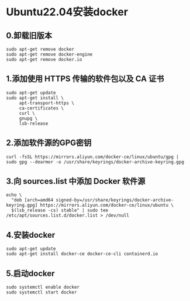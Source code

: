 # Ubuntu22.04安装docker

## 0.卸载旧版本

```shell
sudo apt-get remove docker
sudo apt-get remove docker-engine
sudo apt-get remove docker.io
```

## 1.添加使用 HTTPS 传输的软件包以及 CA 证书

```shell
sudo apt-get update
sudo apt-get install \
     apt-transport-https \
     ca-certificates \
     curl \
     gnupg \
     lsb-release
```

## 2.添加软件源的GPG密钥

```shell
curl -fsSL https://mirrors.aliyun.com/docker-ce/linux/ubuntu/gpg | sudo gpg --dearmor -o /usr/share/keyrings/docker-archive-keyring.gpg
```

## 3.向 sources.list 中添加 Docker 软件源

```shell
echo \
  "deb [arch=amd64 signed-by=/usr/share/keyrings/docker-archive-keyring.gpg] https://mirrors.aliyun.com/docker-ce/linux/ubuntu \
  $(lsb_release -cs) stable" | sudo tee /etc/apt/sources.list.d/docker.list > /dev/null
```

## 4.安装docker

```shell
sudo apt-get update
sudo apt-get install docker-ce docker-ce-cli containerd.io
```

## 5.启动docker

```shell
sudo systemctl enable docker
sudo systemctl start docker
```

